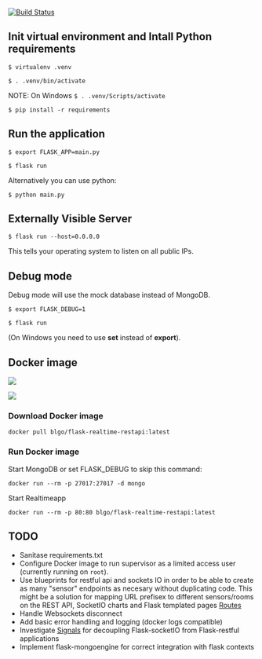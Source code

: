 [![Build Status](https://travis-ci.org/blgo/flask-realtime-restapi.svg?branch=master)](https://travis-ci.org/blgo/flask-realtime-restapi)

## Init virtual environment and Intall Python requirements
```
$ virtualenv .venv

$ . .venv/bin/activate
```

NOTE: On Windows ```$ . .venv/Scripts/activate```

```
$ pip install -r requirements
```

## Run the application
```
$ export FLASK_APP=main.py

$ flask run
```

Alternatively you can use python:

```$ python main.py```

## Externally Visible Server

```$ flask run --host=0.0.0.0```

This tells your operating system to listen on all public IPs.

## Debug mode

Debug mode will use the mock database instead of MongoDB.

```
$ export FLASK_DEBUG=1

$ flask run
```

(On Windows you need to use **set** instead of **export**).

## Docker image

[![](https://images.microbadger.com/badges/image/blgo/flask-realtime-restapi.svg)](https://microbadger.com/images/blgo/flask-realtime-restapi "Get your own image badge on microbadger.com")

[![](https://images.microbadger.com/badges/version/blgo/flask-realtime-restapi.svg)](https://microbadger.com/images/blgo/flask-realtime-restapi "Get your own version badge on microbadger.com")

### Download Docker image

```docker pull blgo/flask-realtime-restapi:latest```

### Run Docker image

Start MongoDB or set FLASK_DEBUG to skip this command:

```docker run --rm -p 27017:27017 -d mongo```

Start Realtimeapp

```docker run --rm -p 80:80 blgo/flask-realtime-restapi:latest```


## TODO
* Sanitase requirements.txt
* Configure Docker image to run supervisor as a limited access user (currently running on ```root```).
* Use blueprints for restful api and sockets IO in order to be able to create as many "sensor" endpoints as necesary without duplicating code. This might be a solution for mapping URL prefisex to different sensors/rooms on the REST API, SocketIO charts and Flask templated pages [Routes](http://flask.pocoo.org/docs/0.12/blueprints/)
* Handle Websockets disconnect
* Add basic error handling and logging (docker logs compatible)
* Investigate [Signals](http://flask.pocoo.org/docs/0.12/signals/#signals-and-flask-s-request-context) for decoupling Flask-socketIO from Flask-restful applications
* Implement flask-mongoengine for correct integration with flask contexts